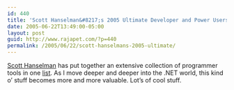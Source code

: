 ```yaml
---
id: 440
title: 'Scott Hanselman&#8217;s 2005 Ultimate Developer and Power Users Tool List'
date: 2005-06-22T13:49:00-05:00
layout: post
guid: http://www.rajapet.com/?p=440
permalink: /2005/06/22/scott-hanselmans-2005-ultimate/
---
```

[Scott Hanselman](http://www.hanselman.com/blog/) has put together an extensive collection of programmer tools in one [list](http://www.hanselman.com/blog/ScottHanselmans2005UltimateDeveloperAndPowerUsersToolList.aspx). As I move deeper and deeper into the .NET world, this kind o&#8217; stuff becomes more and more valuable. Lot&#8217;s of cool stuff.